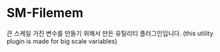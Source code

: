 # SM-Filemem

큰 스케일 가진 변수를 만들기 위해서 만든 유틸리티 플러그인입니다.
(this utility plugin is made for big scale variables)
